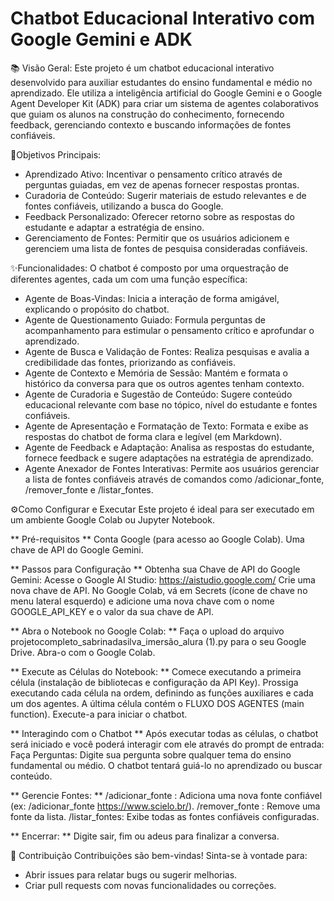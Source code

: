 # Chatbot Educacional Interativo com Google Gemini e ADK

📚 Visão Geral: 
Este projeto é um chatbot educacional interativo desenvolvido para auxiliar estudantes do ensino fundamental e médio no aprendizado. Ele utiliza a inteligência artificial do Google Gemini e o Google Agent Developer Kit (ADK) para criar um sistema de agentes colaborativos que guiam os alunos na construção do conhecimento, fornecendo feedback, gerenciando contexto e buscando informações de fontes confiáveis.

🎯Objetivos Principais:
* Aprendizado Ativo: Incentivar o pensamento crítico através de perguntas guiadas, em vez de apenas fornecer respostas prontas.
* Curadoria de Conteúdo: Sugerir materiais de estudo relevantes e de fontes confiáveis, utilizando a busca do Google.
* Feedback Personalizado: Oferecer retorno sobre as respostas do estudante e adaptar a estratégia de ensino.
* Gerenciamento de Fontes: Permitir que os usuários adicionem e gerenciem uma lista de fontes de pesquisa consideradas confiáveis.

✨Funcionalidades:
O chatbot é composto por uma orquestração de diferentes agentes, cada um com uma função específica:

* Agente de Boas-Vindas: Inicia a interação de forma amigável, explicando o propósito do chatbot.
* Agente de Questionamento Guiado: Formula perguntas de acompanhamento para estimular o pensamento crítico e aprofundar o aprendizado.
* Agente de Busca e Validação de Fontes: Realiza pesquisas e avalia a credibilidade das fontes, priorizando as confiáveis.
* Agente de Contexto e Memória de Sessão: Mantém e formata o histórico da conversa para que os outros agentes tenham contexto.
* Agente de Curadoria e Sugestão de Conteúdo: Sugere conteúdo educacional relevante com base no tópico, nível do estudante e fontes confiáveis.
* Agente de Apresentação e Formatação de Texto: Formata e exibe as respostas do chatbot de forma clara e legível (em Markdown).
* Agente de Feedback e Adaptação: Analisa as respostas do estudante, fornece feedback e sugere adaptações na estratégia de aprendizado.
* Agente Anexador de Fontes Interativas: Permite aos usuários gerenciar a lista de fontes confiáveis através de comandos como /adicionar_fonte, /remover_fonte e /listar_fontes.
  
⚙️Como Configurar e Executar
Este projeto é ideal para ser executado em um ambiente Google Colab ou Jupyter Notebook.

** Pré-requisitos **
Conta Google (para acesso ao Google Colab).
Uma chave de API do Google Gemini.

** Passos para Configuração **
Obtenha sua Chave de API do Google Gemini:
Acesse o Google AI Studio: https://aistudio.google.com/
Crie uma nova chave de API.
No Google Colab, vá em Secrets (ícone de chave no menu lateral esquerdo) e adicione uma nova chave com o nome GOOGLE_API_KEY e o valor da sua chave de API.

** Abra o Notebook no Google Colab: **
Faça o upload do arquivo projetocompleto_sabrinadasilva_imersão_alura (1).py para o seu Google Drive.
Abra-o com o Google Colab.

** Execute as Células do Notebook: **
Comece executando a primeira célula (instalação de bibliotecas e configuração da API Key).
Prossiga executando cada célula na ordem, definindo as funções auxiliares e cada um dos agentes.
A última célula contém o FLUXO DOS AGENTES (main function). Execute-a para iniciar o chatbot.

** Interagindo com o Chatbot **
Após executar todas as células, o chatbot será iniciado e você poderá interagir com ele através do prompt de entrada:
Faça Perguntas: Digite sua pergunta sobre qualquer tema do ensino fundamental ou médio. O chatbot tentará guiá-lo no aprendizado ou buscar conteúdo.

** Gerencie Fontes: **
/adicionar_fonte <URL>: Adiciona uma nova fonte confiável (ex: /adicionar_fonte https://www.scielo.br/).
/remover_fonte <URL>: Remove uma fonte da lista.
/listar_fontes: Exibe todas as fontes confiáveis configuradas.

** Encerrar: ** Digite sair, fim ou adeus para finalizar a conversa.

🤝 Contribuição
Contribuições são bem-vindas! Sinta-se à vontade para:
* Abrir issues para relatar bugs ou sugerir melhorias.
* Criar pull requests com novas funcionalidades ou correções.
